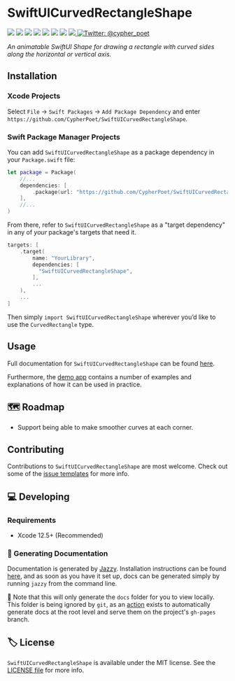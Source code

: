 # SwiftUICurvedRectangleShape

<!-- Header Logo -->

<!-- <div align="center">
   <img width="600px" src="./Resources/Assets/banner-logo.png" alt="Banner Logo">
</div> -->


<!-- Badges -->

<p>
    <img src="https://img.shields.io/badge/iOS-13.0+-865EFC.svg" />
    <img src="https://img.shields.io/badge/iPadOS-13.0+-F65EFC.svg" />
    <img src="https://img.shields.io/badge/macOS-10.15+-179AC8.svg" />
    <img src="https://img.shields.io/badge/tvOS-13.0+-41465B.svg" />
    <img src="https://img.shields.io/badge/watchOS-6.0+-1FD67A.svg" />
    <img src="https://img.shields.io/badge/License-MIT-blue.svg" />
    <img src="https://github.com/CypherPoet/SwiftUICurvedRectangleShape/workflows/Build%20&%20Test/badge.svg" />
    <a href="https://github.com/apple/swift-package-manager">
      <img src="https://img.shields.io/badge/spm-compatible-brightgreen.svg?style=flat" />
    </a>
    <a href="https://twitter.com/cypher_poet">
        <img src="https://img.shields.io/badge/Contact-@cypher_poet-lightgrey.svg?style=flat" alt="Twitter: @cypher_poet" />
    </a>
</p>


<p align="center">

_An animatable SwiftUI Shape for drawing a rectangle with curved sides along the horizontal or vertical axis._

<p />


<!-- ## Features

- ✅ Feature 1
- ✅ Feature 2 -->


## Installation

### Xcode Projects

Select `File` -> `Swift Packages` -> `Add Package Dependency` and enter `https://github.com/CypherPoet/SwiftUICurvedRectangleShape`.


### Swift Package Manager Projects

You can add `SwiftUICurvedRectangleShape` as a package dependency in your `Package.swift` file:

```swift
let package = Package(
    //...
    dependencies: [
        .package(url: "https://github.com/CypherPoet/SwiftUICurvedRectangleShape", .exact("0.0.1")),
    ],
    //...
)
```

From there, refer to `SwiftUICurvedRectangleShape` as a "target dependency" in any of _your_ package's targets that need it.

```swift
targets: [
    .target(
        name: "YourLibrary",
        dependencies: [
          "SwiftUICurvedRectangleShape",
        ],
        ...
    ),
    ...
]
```

Then simply `import SwiftUICurvedRectangleShape` wherever you’d like to use the `CurvedRectangle` type.

## Usage

Full documentation for `SwiftUICurvedRectangleShape` can be found [here](https://cypherpoet.github.io/SwiftUICurvedRectangleShape/). 

Furthermore, the [demo app](./Examples/CurvedRectangeShapeDemo) contains a number of examples and 
explanations of how it can be used in practice. 


## 🗺 Roadmap

- Support being able to make smoother curves at each corner.
 


## Contributing

Contributions to `SwiftUICurvedRectangleShape` are most welcome. Check out some of the [issue templates](./.github/ISSUE_TEMPLATE/) for more info.



## 💻 Developing

### Requirements

- Xcode 12.5+ (Recommended)


### 📜 Generating Documentation

Documentation is generated by [Jazzy](https://github.com/realm/jazzy). Installation instructions can be found [here](https://github.com/realm/jazzy#installation), and as soon as you have it set up, docs can be generated simply by running `jazzy` from the command line.

📝 Note that this will only generate the `docs` folder for you to view locally. This folder is being ignored by `git`, as an [action](./.github/workflows/PublishDocumentation.yml) exists to automatically generate docs at the root level and serve them on the project's `gh-pages` branch.


## 🏷 License

`SwiftUICurvedRectangleShape` is available under the MIT license. See the [LICENSE file](./LICENSE) for more info.
